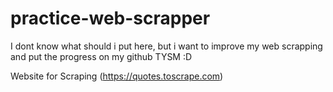 ﻿# practice-web-scrapper

I dont know what should i put here, but i want to improve my web scrapping and put the progress on my github TYSM :D

Website for Scraping (https://quotes.toscrape.com)
